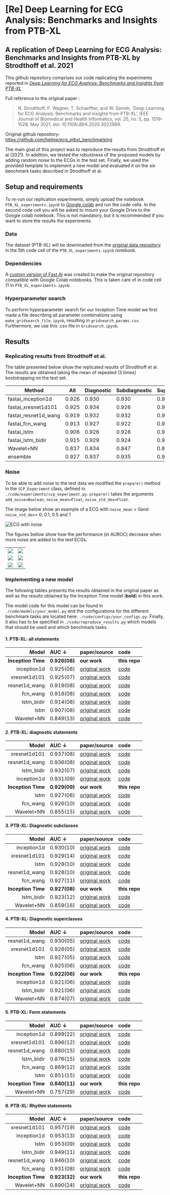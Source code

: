 # [Re] Deep Learning for ECG Analysis: Benchmarks and Insights from PTB-XL
## A replication of Deep Learning for ECG Analysis: Benchmarks and Insights from PTB-XL by Strodthoff et al. 2021

This github repository comprises our code replicating the experiments reported in [*Deep Learning for ECG Analysis: Benchmarks and Insights from PTB-XL*](https://ieeexplore.ieee.org/document/9190034)

Full reference to the original paper :
> N. Strodthoff, P. Wagner, T. Schaeffter, and W. Samek, ‘Deep Learning for ECG Analysis: Benchmarks and Insights from PTB-XL’, IEEE Journal of Biomedical and Health Informatics, vol. 25, no. 5, pp. 1519–1528, May 2021, doi: 10.1109/JBHI.2020.3022989.


Original github repository: https://github.com/helme/ecg_ptbxl_benchmarking

The main goal of this project was to reproduce the results from Strodthoff et al (2021). In addition, we tested the robustness of the proposed models by adding random noise to the ECGs in the test set. Finally, we  used the provided template to implement a new model and evaluated it on the six benchmark tasks described in Strodthoff et al.


## Setup and requirements

To re-run our replication experiments, simply upload the notebook `PTB_XL_experiments.ipynb` to [Google colab](https://colab.research.google.com/) and run the code cells. In the second code cell you will be asked to mount your Google Drive to the Google colab notebook. This is not mandatory, but it is recommended if you want to store the results the experiments.

### Data
The dataset (PTB-XL) will be downloaded from the [original data repository](https://physionet.org/content/ptb-xl/1.0.3/)  in the 5th code cell of the `PTB_XL_experiments.ipynb` notebook.

### Dependencies
A [custom version of Fast AI](https://github.com/Bsingstad/fastai) was created to make the original repository compatible with Google Colab notebooks. This is taken care of in code cell 11 in `PTB_XL_experiments.ipynb`.

### Hyperparameter search
To perform hyperparameter search for our Inception Time model we first made a file describing all parameter combinations using `make_gridsearch_file.ipynb`, resulting in `gridsearch_params.csv`. Furthermore, we use this .csv file in `Gridsearch.ipynb`.


## Results
### Replicating results from Strodthoff et al.
The table presented below show the replicated results of Strodthoff et al. The results are obtained taking the mean of repeated (3 times) bootstrapping on the test set.

| Method | All | Diagnostic | Subdiagnostic | Superdiagnostic | Form | Rhythm |
|----------------------------------------|--------------------------------------|---------------------------------------------|------------------------------------------------|--------------------------------------------------|---------------------------------------|-----------------------------------------|
| fastai_inception1d                    |  0.926           |  0.930                  |  0.930                     |  0.918                       |  0.891            |  0.953              |
| fastai_xresnet1d101                   |  0.925           |  0.934                  |  0.926                     |  0.929                       |  0.898            |  0.959              |
| fastai_resnet1d\_wang                 | 0.919           | 0.932                  | 0.932                     | 0.929                       | 0.873            | 0.943              |
| fastai_fcn_wang                      | 0.913           | 0.927                  | 0.922                     | 0.926                       | 0.868            | 0.928              |
| fastai_lstm                           | 0.906           | 0.926                  | 0.928                     | 0.927                       | 0.849            | 0.950              |
| fastai_lstm_bidir                    | 0.915           | 0.929                  | 0.924                     | 0.924                       | 0.856              |  0.949              |
| Wavelet+NN                             | 0.837           | 0.834                    | 0.847                     | 0.871                       | 0.765            | 0.879              |
| ensemble                               | 0.927           | 0.937                  | 0.935                     | 0.934                       | 0.901            | 0.966              |


### Noise
To be able to add noise to the test data we modified  the `prepare()` method in the `SCP_Experiment` class, defined in `./code/experiments/scp_experiment.py`. `prepare()` takes the arguments `add_noise=Boolean`, `noise_mean=Float`, `noise_std_dev=Float`.

The image below show an example of a ECG with `noise_mean` = 0and `noise_std_dev`= 0, 0.1, 0.5 and 1

![ECG with noise](./noise/from_paper/noise_all.png)

The figures bellow show how the performance (in AUROC) decrease when more noise are added to the test ECGs.

|                               |                                 |
:------------------------------:|:--------------------------------:
![](./noise/All.png)            | ![](./noise/Diagnostic.png)
![](./noise/Subdiagnostic.png)  | ![](./noise/superdiagnostic.png)
![](./noise/Form.png)           | ![](./noise/Rhythm.png)


### Implementing a new model
The following tables presents the results obtained in the original paper as well as the results obtained by the Inception Time model (**bold**) in this work.

The model code for this model can be found in `./code/models/your_model.py` and the configurations for the different benchmark tasks are located here: `./code/configs/your_configs.py`. Finally, it also has to be specified in `./code/reproduce_results.py` which models that should be used and which benchmark tasks.


 #### 1. PTB-XL: all statements

| Model | AUC &darr; | paper/source | code |
|---:|:---|:---|:---|
| **Inception Time** | **0.926(08)** | **our work** | **this repo** |
| inception1d | 0.925(08) | [original work](https://doi.org/10.1109/jbhi.2020.3022989) | [code](https://github.com/helme/ecg_ptbxl_benchmarking/)|
| xresnet1d101 | 0.925(07) | [original work](https://doi.org/10.1109/jbhi.2020.3022989) | [code](https://github.com/helme/ecg_ptbxl_benchmarking/)|
| resnet1d_wang | 0.919(08) | [original work](https://doi.org/10.1109/jbhi.2020.3022989) | [code](https://github.com/helme/ecg_ptbxl_benchmarking/)|
| fcn_wang | 0.918(08) | [original work](https://doi.org/10.1109/jbhi.2020.3022989) | [code](https://github.com/helme/ecg_ptbxl_benchmarking/)|
| lstm_bidir | 0.914(08) | [original work](https://doi.org/10.1109/jbhi.2020.3022989) | [code](https://github.com/helme/ecg_ptbxl_benchmarking/)|
| lstm | 0.907(08) | [original work](https://doi.org/10.1109/jbhi.2020.3022989) | [code](https://github.com/helme/ecg_ptbxl_benchmarking/)|
| Wavelet+NN | 0.849(13) | [original work](https://doi.org/10.1109/jbhi.2020.3022989) | [code](https://github.com/helme/ecg_ptbxl_benchmarking/)|

 #### 2. PTB-XL: diagnostic statements

| Model | AUC &darr; | paper/source | code |
|---:|:---|:---|:---|
| xresnet1d101 | 0.937(08) | [original work](https://doi.org/10.1109/jbhi.2020.3022989) | [code](https://github.com/helme/ecg_ptbxl_benchmarking/)|
| resnet1d_wang | 0.936(08) | [original work](https://doi.org/10.1109/jbhi.2020.3022989) | [code](https://github.com/helme/ecg_ptbxl_benchmarking/)|
| lstm_bidir | 0.932(07) | [original work](https://doi.org/10.1109/jbhi.2020.3022989) | [code](https://github.com/helme/ecg_ptbxl_benchmarking/)|
| inception1d | 0.931(09) | [original work](https://doi.org/10.1109/jbhi.2020.3022989) | [code](https://github.com/helme/ecg_ptbxl_benchmarking/)|
| **Inception Time** | **0.929(09)** | **our work** | **this repo** |
| lstm | 0.927(08) | [original work](https://doi.org/10.1109/jbhi.2020.3022989) | [code](https://github.com/helme/ecg_ptbxl_benchmarking/)|
| fcn_wang | 0.926(10) | [original work](https://doi.org/10.1109/jbhi.2020.3022989) | [code](https://github.com/helme/ecg_ptbxl_benchmarking/)|
| Wavelet+NN | 0.855(15) | [original work](https://doi.org/10.1109/jbhi.2020.3022989) | [code](https://github.com/helme/ecg_ptbxl_benchmarking/)|

 #### 3. PTB-XL: Diagnostic subclasses

| Model | AUC &darr; | paper/source | code |
|---:|:---|:---|:---|
| inception1d | 0.930(10) | [original work](https://doi.org/10.1109/jbhi.2020.3022989) | [code](https://github.com/helme/ecg_ptbxl_benchmarking/)|
| xresnet1d101 | 0.929(14) | [original work](https://doi.org/10.1109/jbhi.2020.3022989) | [code](https://github.com/helme/ecg_ptbxl_benchmarking/)|
| lstm | 0.928(10) | [original work](https://doi.org/10.1109/jbhi.2020.3022989) | [code](https://github.com/helme/ecg_ptbxl_benchmarking/)|
| resnet1d_wang | 0.928(10) | [original work](https://doi.org/10.1109/jbhi.2020.3022989) | [code](https://github.com/helme/ecg_ptbxl_benchmarking/)|
| fcn_wang | 0.927(11) | [original work](https://doi.org/10.1109/jbhi.2020.3022989) | [code](https://github.com/helme/ecg_ptbxl_benchmarking/)|
| **Inception Time** | **0.927(08)** | **our work** | **this repo** |
| lstm_bidir | 0.923(12) | [original work](https://doi.org/10.1109/jbhi.2020.3022989) | [code](https://github.com/helme/ecg_ptbxl_benchmarking/)|
| Wavelet+NN | 0.859(16) | [original work](https://doi.org/10.1109/jbhi.2020.3022989) | [code](https://github.com/helme/ecg_ptbxl_benchmarking/)|

 #### 4. PTB-XL: Diagnostic superclasses

| Model | AUC &darr; | paper/source | code |
|---:|:---|:---|:---|
| resnet1d_wang | 0.930(05) | [original work](https://doi.org/10.1109/jbhi.2020.3022989) | [code](https://github.com/helme/ecg_ptbxl_benchmarking/)|
| xresnet1d101 | 0.928(05) | [original work](https://doi.org/10.1109/jbhi.2020.3022989) | [code](https://github.com/helme/ecg_ptbxl_benchmarking/)|
| lstm | 0.927(05) | [original work](https://doi.org/10.1109/jbhi.2020.3022989) | [code](https://github.com/helme/ecg_ptbxl_benchmarking/)|
| fcn_wang | 0.925(06) | [original work](https://doi.org/10.1109/jbhi.2020.3022989) | [code](https://github.com/helme/ecg_ptbxl_benchmarking/)|
| **Inception Time** | **0.922(06)** | **our work** | **this repo** |
| inception1d | 0.921(06) | [original work](https://doi.org/10.1109/jbhi.2020.3022989) | [code](https://github.com/helme/ecg_ptbxl_benchmarking/)|
| lstm_bidir | 0.921(06) | [original work](https://doi.org/10.1109/jbhi.2020.3022989) | [code](https://github.com/helme/ecg_ptbxl_benchmarking/)|
| Wavelet+NN | 0.874(07) | [original work](https://doi.org/10.1109/jbhi.2020.3022989) | [code](https://github.com/helme/ecg_ptbxl_benchmarking/)|

 #### 5. PTB-XL: Form statements

| Model | AUC &darr; | paper/source | code |
|---:|:---|:---|:---|
| inception1d | 0.899(22) | [original work](https://doi.org/10.1109/jbhi.2020.3022989) | [code](https://github.com/helme/ecg_ptbxl_benchmarking/)|
| xresnet1d101 | 0.896(12) | [original work](https://doi.org/10.1109/jbhi.2020.3022989) | [code](https://github.com/helme/ecg_ptbxl_benchmarking/)|
| resnet1d_wang | 0.880(15) | [original work](https://doi.org/10.1109/jbhi.2020.3022989) | [code](https://github.com/helme/ecg_ptbxl_benchmarking/)|
| lstm_bidir | 0.876(15) | [original work](https://doi.org/10.1109/jbhi.2020.3022989) | [code](https://github.com/helme/ecg_ptbxl_benchmarking/)|
| fcn_wang | 0.869(12) | [original work](https://doi.org/10.1109/jbhi.2020.3022989) | [code](https://github.com/helme/ecg_ptbxl_benchmarking/)|
| lstm | 0.851(15) | [original work](https://doi.org/10.1109/jbhi.2020.3022989) | [code](https://github.com/helme/ecg_ptbxl_benchmarking/)|
| **Inception Time** | **0.840(11)** | **our work** | **this repo** |
| Wavelet+NN | 0.757(29) | [original work](https://doi.org/10.1109/jbhi.2020.3022989) | [code](https://github.com/helme/ecg_ptbxl_benchmarking/)|

 #### 6. PTB-XL: Rhythm statements

| Model | AUC &darr; | paper/source | code |
|---:|:---|:---|:---|
| xresnet1d101 | 0.957(19) | [original work](https://doi.org/10.1109/jbhi.2020.3022989) | [code](https://github.com/helme/ecg_ptbxl_benchmarking/)|
| inception1d | 0.953(13) | [original work](https://doi.org/10.1109/jbhi.2020.3022989) | [code](https://github.com/helme/ecg_ptbxl_benchmarking/)|
| lstm | 0.953(09) | [original work](https://doi.org/10.1109/jbhi.2020.3022989) | [code](https://github.com/helme/ecg_ptbxl_benchmarking/)|
| lstm_bidir | 0.949(11) | [original work](https://doi.org/10.1109/jbhi.2020.3022989) | [code](https://github.com/helme/ecg_ptbxl_benchmarking/)|
| resnet1d_wang | 0.946(10) | [original work](https://doi.org/10.1109/jbhi.2020.3022989) | [code](https://github.com/helme/ecg_ptbxl_benchmarking/)|
| fcn_wang | 0.931(08) | [original work](https://doi.org/10.1109/jbhi.2020.3022989) | [code](https://github.com/helme/ecg_ptbxl_benchmarking/)|
| **Inception Time** | **0.923(32)** | **our work** | **this repo** |
| Wavelet+NN | 0.890(24) | [original work](https://doi.org/10.1109/jbhi.2020.3022989) | [code](https://github.com/helme/ecg_ptbxl_benchmarking/)|
